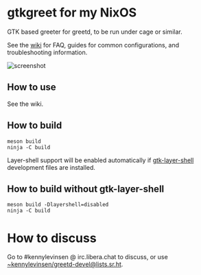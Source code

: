 # gtkgreet for my NixOS

GTK based greeter for greetd, to be run under cage or similar.

See the [wiki](https://man.sr.ht/~kennylevinsen/greetd) for FAQ, guides for common configurations, and troubleshooting information.


![screenshot](https://git.sr.ht/~kennylevinsen/gtkgreet/blob/master/assets/screenshot.png)

## How to use

See the wiki.

## How to build

```
meson build
ninja -C build
```
Layer-shell support will be enabled automatically if [gtk-layer-shell](https://github.com/wmww/gtk-layer-shell) development files are installed.

## How to build without gtk-layer-shell

```
meson build -Dlayershell=disabled
ninja -C build
```

# How to discuss

Go to #kennylevinsen @ irc.libera.chat to discuss, or use [~kennylevinsen/greetd-devel@lists.sr.ht](https://lists.sr.ht/~kennylevinsen/greetd-devel).
